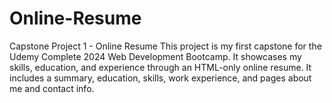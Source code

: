 # Online-Resume
 Capstone Project 1 - Online Resume This project is my first capstone for the Udemy Complete 2024 Web Development Bootcamp. It showcases my skills, education, and experience through an HTML-only online resume. It includes a summary, education, skills, work experience, and pages about me and contact info.
